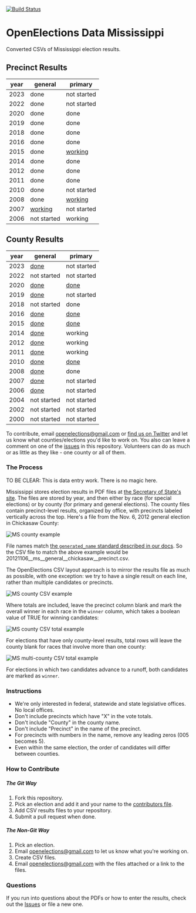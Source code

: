 [![Build Status](https://github.com/openelections/openelections-data-ms/actions/workflows/data_tests.yml/badge.svg?branch=master)](https://github.com/openelections/openelections-data-ms/actions/workflows/data_tests.yml?query=branch%3Amaster)

OpenElections Data Mississippi
=====================

Converted CSVs of Mississippi election results.

## Precinct Results

| year  | general  | primary  |
|---|---|---|
| 2023  | done | not started |
| 2022  | done | not started |
| 2020  | done | done |
| 2019  | done | done |
| 2018  | done | done |
| 2016  | done  | done |
| 2015  | done  | [working](https://github.com/openelections/openelections-data-ms/issues/33) |
| 2014  | done | done  |
| 2012  | done | done |
| 2011  | done | done |
| 2010  | done | not started |
| 2008  | done | [working](https://github.com/openelections/openelections-data-ms/issues/83) |
| 2007  | [working](https://github.com/openelections/openelections-data-ms/issues/110) | not started |
| 2006  | not started | working |

## County Results

| year  | general  | primary  |
|---|---|---|
| 2023  | [done](https://github.com/openelections/openelections-data-ms/blob/master/2023/20231107__ms__general__county.csv) | not started |
| 2022  | not started | not started |
| 2020  | [done](https://github.com/openelections/openelections-data-ms/blob/master/2020/20201103__ms__general__county.csv) | [done](https://github.com/openelections/openelections-data-ms/blob/master/2020/20200310__ms__primary__county.csv) |
| 2019  | [done](https://github.com/openelections/openelections-data-ms/blob/master/2019/20191105__ms__general__county.csv) | not started |
| 2018  | not started | done |
| 2016  | [done](https://github.com/openelections/openelections-data-ms/blob/master/2016/20161108__ms__general.csv)  |  [done](https://github.com/openelections/openelections-data-ms/blob/master/2016/20160308__ms__primary.csv) |
| 2015  |  [done](https://github.com/openelections/openelections-data-ms/blob/master/2015/20151103__ms__general.csv) | [done](https://github.com/openelections/openelections-data-ms/blob/master/2015/20150804__ms__primary.csv) |
| 2014 |  [done](https://github.com/openelections/openelections-data-ms/blob/master/2014/20141104__ms__general.csv) | working  |
| 2012  | [done](https://github.com/openelections/openelections-data-ms/blob/master/2012/20121106__ms__general.csv) | working |
| 2011  | [done](https://github.com/openelections/openelections-data-ms/blob/master/2011/20111108__ms__general.csv) | working |
| 2010  | [done](https://github.com/openelections/openelections-data-ms/blob/master/2010/20101102__ms__general.csv) | [done](https://github.com/openelections/openelections-data-ms/blob/master/2010/20100601__ms__primary.csv) |
| 2008  | [done](https://github.com/openelections/openelections-data-ms/blob/master/2008/20081104__ms__general.csv) | done |
| 2007  | [done](https://github.com/openelections/openelections-data-ms/blob/master/2007/20071106__ms__general.csv) | not started |
| 2006  | [done](https://github.com/openelections/openelections-data-ms/blob/master/2006/20061107__ms__general.csv) | not started |
| 2004  |  not started | not started |
| 2002  |  not started | not started |
| 2000  |  not started | not started |

To contribute, email openelections@gmail.com or [find us on Twitter](https://twitter.com/openelex) and let us know what counties/elections you'd like to work on. You also can leave a comment on one of the [issues](https://github.com/openelections/openelections-data-ms/issues) in this repository. Volunteers can do as much or as little as they like - one county or all of them.

### The Process

TO BE CLEAR: This is data entry work. There is no magic here.

Mississippi stores election results in PDF files at [the Secretary of State's site](http://www.sos.ms.gov/Elections-Voting/Pages/Election-Results-By-Year.aspx). The files are stored by year, and then either by race (for special elections) or by county (for primary and general elections). The county files contain precinct-level results, organized by office, with precincts labeled vertically across the top. Here's a file from the Nov. 6, 2012 general election in Chickasaw County:

![MS county example](ms_county_example.png "MS county example")

File names match [the `generated_name` standard described in our docs](http://docs.openelections.net/archive-standardization/). So the CSV file to match the above example would be 20121106__ms__general__chickasaw__precinct.csv.

The OpenElections CSV layout approach is to mirror the results file as much as possible, with one exception: we try to have a single result on each line, rather than multiple candidates or precincts.

![MS county CSV example](ms_county_csv_example.png "MS county csv example")

Where totals are included, leave the precinct column blank and mark the overall winner in each race in the `winner` column, which takes a boolean value of TRUE for winning candidates:

![MS county CSV total example](ms_county_csv_example_total.png "MS county csv total example")

For elections that have only county-level results, total rows will leave the county blank for races that involve more than one county:

![MS multi-county CSV total example](ms_multi_county_csv_example_total.png "MS multi-county csv total example")

For elections in which two candidates advance to a runoff, both candidates are marked as `winner`.

### Instructions

* We're only interested in federal, statewide and state legislative offices. No local offices.
* Don't include precincts which have "X" in the vote totals.
* Don't include "County" in the county name.
* Don't include "Precinct" in the name of the precinct.
* For precincts with numbers in the name, remove any leading zeros (005 becomes 5).
* Even within the same election, the order of candidates will differ between counties.

### How to Contribute

##### The Git Way

1. Fork this repository.
2. Pick an election and add it and your name to the [contributors file](contributors.csv).
3. Add CSV results files to your repository.
4. Submit a pull request when done.

##### The Non-Git Way

1. Pick an election.
2. Email openelections@gmail.com to let us know what you're working on.
3. Create CSV files.
4. Email openelections@gmail.com with the files attached or a link to the files.

### Questions

If you run into questions about the PDFs or how to enter the results, check out the [Issues](https://github.com/openelections/openelections-data-ms/issues) or file a new one.
